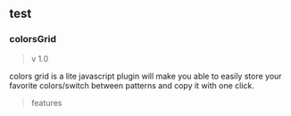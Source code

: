 test
------
<h3>colorsGrid</h3>
<blockquote>v 1.0</blockquote>
<p>
colors grid is a lite javascript plugin will make you able to easily store your favorite colors/switch between patterns and copy it with one click.
</p>
<blockquote>features<blockquote>
